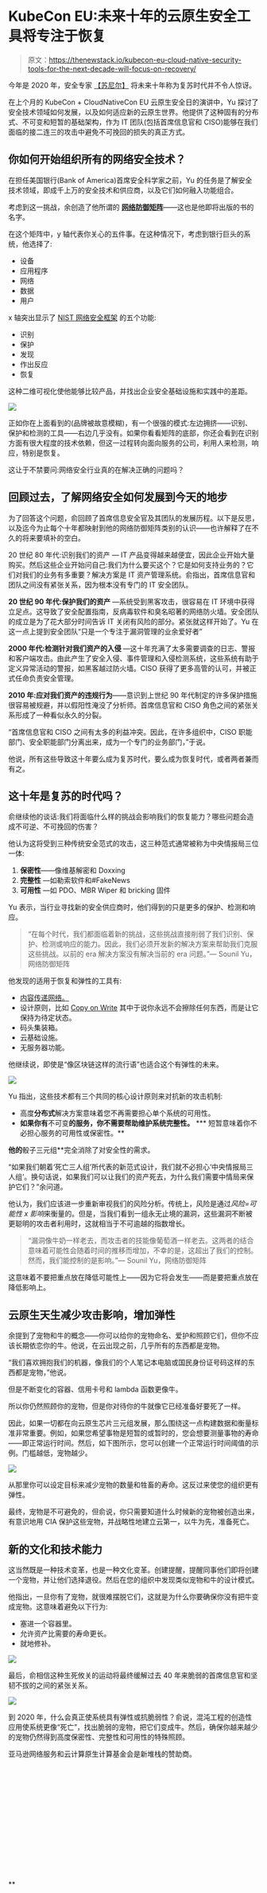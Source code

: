 # KubeCon EU:未来十年的云原生安全工具将专注于恢复

> 原文：<https://thenewstack.io/kubecon-eu-cloud-native-security-tools-for-the-next-decade-will-focus-on-recovery/>

今年是 2020 年，安全专家 [【苏尼尔】](https://twitter.com/sounilyu) 将未来十年称为复苏时代并不令人惊讶。

在上个月的 KubeCon + CloudNativeCon EU 云原生安全日的演讲中，Yu 探讨了安全技术领域如何发展，以及如何适应新的云原生世界。他提供了这种固有的分布式、不可变和短暂的基础架构，作为 IT 团队(包括首席信息官和 CISO)能够在我们面临的接二连三的攻击中避免不可挽回的损失的真正方式。

## **你如何开始组织所有的网络安全技术？**

在担任美国银行(Bank of America)首席安全科学家之前，Yu 的任务是了解安全技术领域，即成千上万的安全技术和供应商，以及它们如何融入功能组合。

考虑到这一挑战，余创造了他所谓的 [**网络防御矩阵**](https://owasp.org/www-project-cyber-defense-matrix/)——这也是他即将出版的书的名字。

在这个矩阵中，y 轴代表你关心的五件事。在这种情况下，考虑到银行巨头的系统，他选择了:

*   设备
*   应用程序
*   网络
*   数据
*   用户

x 轴突出显示了 [NIST 网络安全框架](https://www.nist.gov/cyberframework/online-learning/five-functions) 的五个功能:

*   识别
*   保护
*   发现
*   作出反应
*   恢复

这种二维可视化使他能够比较产品，并找出企业安全基础设施和实践中的差距。

![](img/62ff334e19bbe9cad78ee7dc12c5cd00.png)

正如你在上面看到的(品牌被故意模糊)，有一个很强的模式:左边拥挤——识别、保护和检测的工具——右边几乎没有。如果你看看矩阵的底部，你还会看到在识别方面有很大程度的技术依赖，但这一过程转向面向服务的公司，利用人来检测，响应，特别是恢复。

这让于不禁要问:网络安全行业真的在解决正确的问题吗？

## **回顾过去，了解网络安全如何发展到今天的地步**

为了回答这个问题，俞回顾了首席信息安全官及其团队的发展历程。以下是反思，以及迄今为止每个十年都映射到他的网络防御矩阵类别的认识——也许解释了在不久的将来要填补的空白。

20 世纪 80 年代:识别我们的资产 — IT 产品变得越来越便宜，因此企业开始大量购买。然后这些企业开始问自己:我们为什么要买这个？它是如何支持业务的？它们对我们的业务有多重要？解决方案是 IT 资产管理系统。俞指出，首席信息官和团队之间没有紧张关系，因为根本没有专门的 IT 安全团队。

**20 世纪 90 年代:保护我们的资产** —系统受到黑客攻击，很容易在 IT 环境中获得立足点。这导致了安全配置指南，反病毒软件和臭名昭著的网络防火墙。安全团队的成立是为了花大部分时间告诉 IT 关闭有风险的部分。紧张就这样开始了。Yu 在这一点上提到安全团队“只是一个专注于漏洞管理的业余爱好者”

**2000 年代:检测针对我们资产的入侵** —这十年充满了太多需要调查的日志、警报和客户端攻击。由此产生了安全入侵、事件管理和入侵检测系统，这些系统有助于定义异常活动的警报，如黑客越过防火墙。CISO 获得了更多高管的认可，并被正式任命负责安全管理。

**2010 年:应对我们资产的违规行为**——意识到上世纪 90 年代制定的许多保护措施很容易被规避，并以假阳性淹没了分析师。首席信息官和 CISO 角色之间的紧张关系形成了一种看似永久的分裂。

“首席信息官和 CISO 之间有太多的利益冲突。因此，在许多组织中，CISO 职能部门、安全职能部门分离出来，成为一个专门的业务部门，”于说。

他说，所有这些导致这十年要么成为复苏时代，要么成为恢复时代，或者两者兼而有之。

## **这十年是复苏的时代吗？**

俞继续他的谈话:我们将面临什么样的挑战会影响我们的恢复能力？哪些问题会造成不可逆、不可挽回的伤害？

他认为这将受到三种传统安全范式的攻击，这三种范式通常被称为中央情报局三位一体:

1.  **保密性**——像维基解密和 Doxxing
2.  **完整性** —如勒索软件和#FakeNews
3.  **可用性** —如 PDO、MBR Wiper 和 bricking 固件

Yu 表示，当行业寻找新的安全供应商时，他们得到的只是更多的保护、检测和响应。

> “在每个时代，我们都面临着新的挑战，这些挑战直接削弱了我们识别、保护、检测或响应的能力。因此，我们必须开发新的解决方案来帮助我们克服这些挑战。以前的 era 解决方案没有解决当前的 era 问题。”— Sounil Yu，网络防御矩阵

他发现的适用于恢复和弹性的工具有:

*   [内容传递网络。](https://thenewstack.io/the-new-stack-context-serverless-web-content-delivery-with-jamstack/)
*   设计原则，比如 [Copy on Write](https://en.wikipedia.org/wiki/Copy-on-write) 其中于说你永远不会擦除任何东西，而是让它保持为待定状态。
*   码头集装箱。
*   云基础设施。
*   无服务器功能。

他继续说，即使是“像区块链这样的流行语”也适合这个有弹性的未来。

![](img/5c78ae716fb066ec96b9e9b5f9f641b3.png)

Yu 指出，这些技术都有三个共同的核心设计原则来对抗新的攻击机制:

*   高度**分布式**解决方案意味着您不再需要担心单个系统的可用性。
*   **如果你有**不可变**的服务，你不需要帮助维护系统完整性。**
***   短暂意味着你不必担心服务的可用性或保密性。**

 **他的**骰子三元组**完全消除了对安全性的需求。

“如果我们朝着‘死亡三人组’所代表的新范式设计，我们就不必担心‘中央情报局三人组’。换句话说，如果我们可以让我们的资产死去，为什么我们需要中情局来保护它们？”余问道。

他认为，我们应该进一步重新审视我们的风险分析。传统上，风险是通过*风险=可能性 x 影响*来衡量的。但是，当我们看到一组永无止境的漏洞，这些漏洞不断被更聪明的攻击者利用时，这就相当于不可逾越的指数增长。

> “漏洞像牛奶一样老去，而攻击者的技能像葡萄酒一样老去。这两者的结合意味着可能性会随着时间的推移而增加，不幸的是，这超出了我们的控制。然而，我们能控制的是影响。”— Sounil Yu，网络防御矩阵

这意味着不要把重点放在降低可能性上——因为它将会发生——而是要把重点放在降低影响上。

## **云原生天生减少攻击影响，增加弹性**

余提到了宠物和牛的概念——你可以给你的宠物命名、爱护和照顾它们，但你不应该长期依恋你的牛。他说，在云出现之前，几乎所有的东西都是宠物。

“我们喜欢拥抱我们的机器，像我们的个人笔记本电脑或国民身份证号码这样的东西都是宠物，”他说。

但是不断变化的容器、信用卡号和 lambda 函数更像牛。

所以你仍然照顾你的宠物，但是你对待你的牛就像它已经准备好要死了一样。

因此，如果一切都在向云原生芯片三元组发展，那么围绕这一点构建数据和衡量标准非常重要。例如，如果您希望事物是短暂的或暂时的，您会想要测量事物的寿命——即正常运行时间。然后，如下图所示，您可以创建一个正常运行时间阈值的示例。门槛越低，宠物越少。

![](img/403a729242272c329d49e1198e099c93.png)

从那里你可以设定目标来减少宠物的数量和牲畜的寿命。这反过来使您的组织更有弹性。

最终，宠物是不可避免的，但俞说，你只需要知道什么时候新的宠物被创造出来，有意识地用 CIA 保护这些宠物，并战略性地建立云第一，以牛为先，准备死亡。

## **新的文化和技术能力**

这当然既是一种技术变革，也是一种文化变革。创建提醒，提醒同事他们即将创建一个宠物，并让他们选择退役。然后在您的组织中发现类似宠物和牛的设计模式。

他指出，一旦你有了宠物，就很难摆脱它们，这就是为什么你要确保你没有把牛变成宠物。这意味着避免以下行为:

*   塞进一个容器里。
*   允许资产比需要的寿命更长。
*   就地修补。

![](img/94c11004beea387353a4ce1817d3c1ba.png)

最后，俞相信这种生死攸关的运动将最终缓解过去 40 年来脆弱的首席信息官和坚韧不拔的之间的紧张关系。

![](img/04c7392bace937980d70549f209a63e1.png)

到 2020 年，什么会真正使系统具有弹性或抗脆弱性？俞说，混沌工程的创造性应用使系统更像“死亡”，找出脆弱的宠物，把它们变成牛。然后，确保你越来越少的宠物仍然得到高度保密性、完整性和可用性的特殊照顾。

亚马逊网络服务和云计算原生计算基金会是新堆栈的赞助商。

<svg xmlns:xlink="http://www.w3.org/1999/xlink" viewBox="0 0 68 31" version="1.1"><title>Group</title> <desc>Created with Sketch.</desc></svg>**